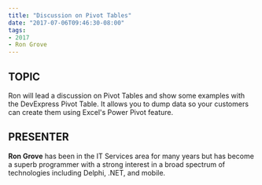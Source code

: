```yaml
---
title: "Discussion on Pivot Tables"
date: "2017-07-06T09:46:30-08:00"
tags:
- 2017
- Ron Grove
---
```


## TOPIC ##

Ron will lead a discussion on Pivot Tables and show some examples with the DevExpress Pivot Table. It allows you to dump data so your customers can create them using Excel's Power Pivot feature.

## PRESENTER ##

**Ron Grove** has been in the IT Services area for many years but has become a superb programmer with a strong interest in a broad spectrum of technologies including Delphi, .NET, and mobile.
